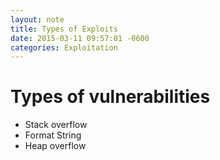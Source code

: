 ```yaml
---
layout: note
title: Types of Exploits
date: 2015-03-11 09:57:01 -0600
categories: Exploitation
---
```


# Types of vulnerabilities

- Stack overflow
- Format String
- Heap overflow
